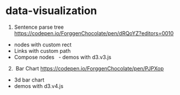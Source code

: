 # data-visualization


1.  Sentence parse tree  https://codepen.io/ForggenChocolate/pen/dRQoYZ?editors=0010
   - nodes with custom rect
   - Links with custom path
   - Compose nodes
   - demos with d3.v3.js

2.  Bar Chart https://codepen.io/ForggenChocolate/pen/PJPXop  
- 3d bar chart  
- demos with d3.v4.js
